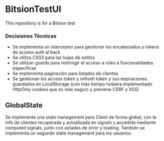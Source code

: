 # BitsionTestUI
This repository is for a Bitsion test

### Decisiones Técnicas

- Se implementa un interceptor para gestionar los encabezados y tokens de acceso auth al back
- Se utiliza CSS3 para las hojas de estilos
- Se utilizan guards para restringir el acceso a roles a funcionalidades específicas
- Se implementa paginación para listados de clientes
- Se gestionan los access token y refresh token y sus expiraciones guardados en LocalStorage (con más tiempo hubiera implementado HttpOnly cookies que es más seguro y previene CSRF y XSS)

## GlobalState

Se implementa una state management para Client de forma global, con la info de clientes recuperada y actualizada en signals y accedida mediante computed signals, junto con estados de error y loading.
También se implementa un segundo state management para los usuarios.

